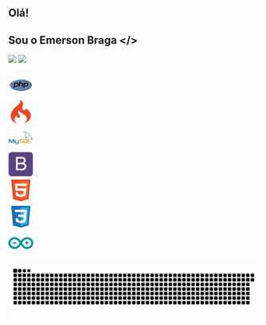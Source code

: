 ## Olá! 
## Sou o Emerson Braga </> 
<div>
<img height="180em" src="https://github-readme-stats.vercel.app/api?username=emersonviniciusbraga&show_icons=true&theme=radical&include_all_commits=true&count_private=true"/>
<img height="180em" src="https://github-readme-stats.vercel.app/api/top-langs/?username=emersonviniciusbraga&layout=compact&langs_count=7&theme=radical"/>
</div>
<div style="display: inline_block"><br>
    <img align-items="center" heigth="40" width="50" src="img/php-icon.svg"><br>
    <img align-items="center" heigth="40" width="50" src="img/codeigniter-icon.svg"><br>
    <img align-items="center" heigth="40" width="50" src="img/mysql-icon.svg"><br>
    <img align-items="center" heigth="40" width="50" src="img/bootstrap-icon.svg"><br>
    <img align-items="center" heigth="40" width="50" src="img/html-icon.svg"><br>
    <img align-items="center" heigth="40" width="50" src="img/css-icon.svg"><br>
    <img align-items="center" heigth="40" width="50" src="img/arduino-icon.svg">
</div>

![Snake animation](https://github.com/emersonviniciusbraga/emersonviniciusbraga/blob/output/github-contribution-grid-snake.svg)
